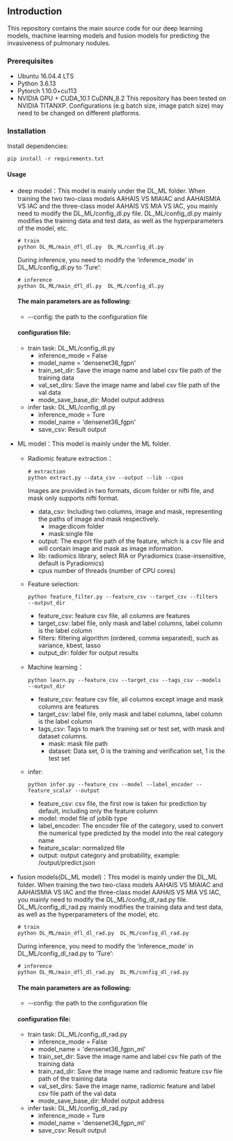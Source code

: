 ## Introduction
This repository contains the main source code for our deep learning models, machine learning models and fusion models for predicting the invasiveness of pulmonary nodules.
### Prerequisites
- Ubuntu 16.04.4 LTS
- Python 3.6.13
- Pytorch 1.10.0+cu113
- NVIDIA GPU + CUDA_10.1 CuDNN_8.2
This repository has been tested on NVIDIA TITANXP. Configurations (e.g batch size, image patch size) may need to be changed on different platforms.

### Installation
Install dependencies:

```
pip install -r requirements.txt
```

#### Usage
- deep model：This model is mainly under the DL_ML folder. When training the two two-class models AAHAIS VS MIAIAC and AAHAISMIA VS IAC and the three-class model AAHAIS VS MIA VS IAC, you mainly need to modify the DL_ML/config_dl.py file. DL_ML/config_dl.py mainly modifies the training data and test data, as well as the hyperparameters of the model, etc.
    ```
    # train 
    python DL_ML/main_dfl_dl.py  DL_ML/config_dl.py
    ```
    During inference, you need to modify the ‘inference_mode’ in DL_ML/config_dl.py to ‘Ture’:
    ```
    # inference 
    python DL_ML/main_dfl_dl.py  DL_ML/config_dl.py
    ```
    #### The main parameters are as following:
    - --config: the path to the configuration file
    #### configuration file:
    - train task: DL_ML/config_dl.py
      - inference_mode = False
      - model_name = 'densenet36_fgpn'
      - train_set_dir: Save the image name and label csv file path of the training data
      - val_set_dirs: Save the image name and label csv file path of the val data
      - mode_save_base_dir: Model output address
    - infer task: DL_ML/config_dl.py
      - inference_mode = Ture
      - model_name = 'densenet36_fgpn'
      - save_csv: Result output

- ML model：This model is mainly under the ML folder. 
  - Radiomic feature extraction：
    ```
    # extraction 
    python extract.py --data_csv --output --lib --cpus
    ```
    Images are provided in two formats, dicom folder or nifti file, and mask only supports nifti format.

    - data_csv: Including two columns, image and mask, representing the paths of image and mask respectively.
      - image:dicom folder
      - mask:single file
    - output: The export file path of the feature, which is a csv file and will contain image and mask as image information.
    - lib: radiomics library, select RIA or Pyradiomics (case-insensitive, default is Pyradiomics)
    - cpus number of threads (number of CPU cores)
  - Feature selection:
    ```
    python feature_filter.py --feature_csv --target_csv --filters  --output_dir
    ```
    - feature_csv: feature csv file, all columns are features
    - target_csv: label file, only mask and label columns, label column is the label column
    - filters: filtering algorithm (ordered, comma separated), such as variance, kbest, lasso
    - output_dir: folder for output results
  - Machine learning：
    ```
    python learn.py --feature_csv --target_csv --tags_csv --models --output_dir
    ```
    - feature_csv: feature csv file, all columns except image and mask columns are features
    - target_csv: label file, only mask and label columns, label column is the label column
    - tags_csv: Tags to mark the training set or test set, with mask and dataset columns.
      - mask: mask file path
      - dataset: Data set, 0 is the training and verification set, 1 is the test set
  - infer:
    ```
    python infer.py --feature_csv --model --label_encoder --feature_scalar --output
    ```
    - feature_csv: csv file, the first row is taken for prediction by default, including only the feature column
    - model: model file of joblib type
    - label_encoder: The encoder file of the category, used to convert the numerical type predicted by the model into the real category name
    - feature_scalar: normalized file
    - output: output category and probability, example: /output/predict.json

- fusion models(DL_ML model)：This model is mainly under the DL_ML folder. When training the two two-class models AAHAIS VS MIAIAC and AAHAISMIA VS IAC and the three-class model AAHAIS VS MIA VS IAC, you mainly need to modify the DL_ML/config_dl_rad.py file. DL_ML/config_dl_rad.py mainly modifies the training data and test data, as well as the hyperparameters of the model, etc.
    ```
    # train 
    python DL_ML/main_dfl_dl_rad.py  DL_ML/config_dl_rad.py
    ```
    During inference, you need to modify the ‘inference_mode’ in DL_ML/config_dl_rad.py to ‘Ture’:
    ```
    # inference 
    python DL_ML/main_dfl_dl_rad.py  DL_ML/config_dl_rad.py
    ```
    #### The main parameters are as following:
    - --config: the path to the configuration file
    #### configuration file:
    - train task: DL_ML/config_dl_rad.py
      - inference_mode = False
      - model_name = 'densenet36_fgpn_ml'
      - train_set_dir: Save the image name and label csv file path of the training data
      - train_rad_dir: Save the image name and radiomic feature csv file path of the training data
      - val_set_dirs: Save the image name, radiomic feature and label csv file path of the val data
      - mode_save_base_dir: Model output address
    - infer task: DL_ML/config_dl_rad.py
      - inference_mode = Ture
      - model_name = 'densenet36_fgpn_ml'
      - save_csv: Result output

